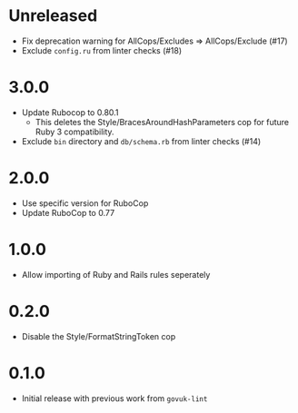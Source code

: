 # Unreleased

* Fix deprecation warning for AllCops/Excludes => AllCops/Exclude (#17)
* Exclude `config.ru` from linter checks (#18)

# 3.0.0

* Update Rubocop to 0.80.1
  * This deletes the Style/BracesAroundHashParameters cop for future
    Ruby 3 compatibility.
* Exclude `bin` directory and `db/schema.rb` from linter checks (#14)

# 2.0.0

* Use specific version for RuboCop
* Update RuboCop to 0.77

# 1.0.0

* Allow importing of Ruby and Rails rules seperately

# 0.2.0

* Disable the Style/FormatStringToken cop

# 0.1.0

* Initial release with previous work from `govuk-lint`
